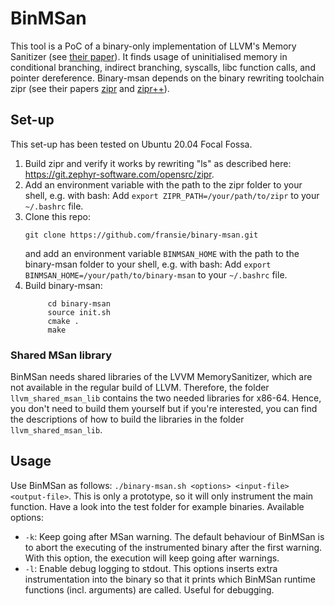 # BinMSan

This tool is a PoC of a binary-only implementation of LLVM's Memory Sanitizer (see [their paper](https://doi.org/10.1109/CGO.2015.7054186)).
It finds usage of uninitialised memory in conditional branching, indirect branching, syscalls, libc function calls, and pointer dereference.
Binary-msan depends on the binary rewriting toolchain zipr (see their papers
[zipr](https://doi.org/10.1109/DSN.2017.27) and [zipr++](https://doi.org/10.1145/3141235.3141240)).

## Set-up

This set-up has been tested on Ubuntu 20.04 Focal Fossa.

1. Build zipr and verify it works by rewriting "ls" as described here: https://git.zephyr-software.com/opensrc/zipr.
2. Add an environment variable with the path to the zipr folder to your shell, e.g. with bash: Add
``export ZIPR_PATH=/your/path/to/zipr`` to your ```~/.bashrc``` file.
4. Clone this repo:
   ```
   git clone https://github.com/fransie/binary-msan.git
   ```
   and add an environment variable `BINMSAN_HOME` with the path to the binary-msan folder to your shell, e.g. with bash: Add
   ``export BINMSAN_HOME=/your/path/to/binary-msan`` to your ```~/.bashrc``` file.
5. Build binary-msan:
   ```
        cd binary-msan
        source init.sh
        cmake .
        make
   ```

### Shared MSan library

BinMSan needs shared libraries of the LVVM MemorySanitizer, which are not available in the regular build of LLVM.
Therefore, the folder `llvm_shared_msan_lib` contains the two needed libraries for x86-64. Hence, you don't need to build
them yourself but if you're interested, you can find the descriptions of how to build the libraries in the folder `llvm_shared_msan_lib`.

## Usage

Use BinMSan as follows: ```./binary-msan.sh <options> <input-file> <output-file>```. This is only a prototype,
so it will only instrument the main function. Have a look into the test folder for example binaries.
Available options:
- `-k`: Keep going after MSan warning. The default behaviour of BinMSan is to abort the executing of the instrumented
binary after the first warning. With this option, the execution will keep going after warnings.
- `-l`: Enable debug logging to stdout. This options inserts extra instrumentation into the binary so that it prints
which BinMSan runtime functions (incl. arguments) are called. Useful for debugging.
